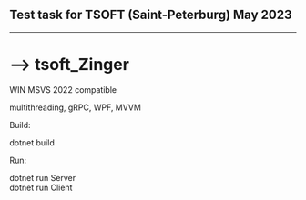 Test task for TSOFT (Saint-Peterburg) May 2023
-----------------------------------------------



-----------------------------------------------

# --> tsoft_Zinger
WIN MSVS 2022 compatible

multithreading, gRPC, WPF, MVVM

Build: <br />

dotnet build <br />

Run: <br />

dotnet run Server <br />
dotnet run Client <br />
